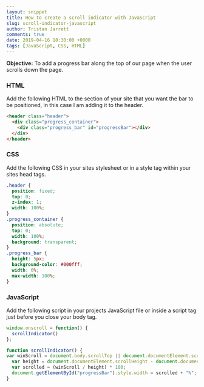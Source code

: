 ```yaml
---
layout: snippet
title: How to create a scroll indicator with JavaScript
slug: scroll-indicator-javascript
author: Tristan Jarrett
comments: true
date: 2019-04-16 18:30:00 +0000
tags: [JavaScript, CSS, HTML]
---
```


**Objective:** To add a progress bar along the top of our page when the user scrolls down the page.

### HTML

Add the following HTML to the section of your site that you want the bar to be positioned, in this case I am adding it to the header.

```html
<header class="header">
  <div class="progress_container">
    <div class="progress_bar" id="progressBar"></div>
  </div>  
</header>
```

### CSS

Add the following CSS in your sites stylesheet or in a style tag within your sites head tags.

```css
.header {
  position: fixed;
  top: 0;
  z-index: 1;
  width: 100%;
}
.progress_container {
  position: absolute;
  top: 0;
  width: 100%;
  background: transparent;
}
.progress_bar {
  height: 5px;
  background-color: #000fff;
  width: 0%;
  max-width: 100%;
}
```

### JavaScript

Add the following script in your projects JavaScript file or inside a script tag just before you close your body tag.

```javascript
window.onscroll = function() {
  scrollIndicator()
};

function scrollIndicator() {
var winScroll = document.body.scrollTop || document.documentElement.scrollTop;
  var height = document.documentElement.scrollHeight - document.documentElement.clientHeight;
  var scrolled = (winScroll / height) * 100;
  document.getElementById("progressBar").style.width = scrolled + "%";
}
```
